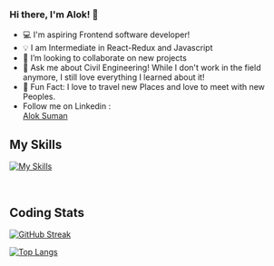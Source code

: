 ### Hi there, I'm Alok! 👋

- 💻 I'm aspiring Frontend software developer!
- 💡 I am Intermediate in React-Redux and Javascript
- 👯 I’m looking to collaborate on new projects
- 💬 Ask me about Civil Engineering! While I don't work in the field anymore, I still love everything I learned about it!
- 🎸 Fun Fact: I love to travel new Places and love to meet with new Peoples.
-  Follow me on Linkedin : <div class="badge-base LI-profile-badge" data-locale="en_US" data-size="medium" data-theme="light" data-type="HORIZONTAL" data-vanity="aloksuman010" data-version="v1"><a class="badge-base__link LI-simple-link" href="https://in.linkedin.com/in/aloksuman010?trk=profile-badge">Alok Suman</a></div>
              

## My Skills
[![My Skills](https://skills.thijs.gg/icons?i=html,css,js,react,redux,tailwind,sass,mongodb,express,nodejs,git,vscode,postman,&perline=15&theme=light)](https://skills.thijs.gg)

<br />

## Coding Stats

[![GitHub Streak](https://streak-stats.demolab.com/?user=Alokray007&theme=transparent)](https://git.io/streak-stats)

[![Top Langs](https://github-readme-stats.vercel.app/api/top-langs/?username=Alokray007&layout=compact&count_private=true&theme=transparent&exclude_repo=Alokray007.git)](https://github.com/anuraghazra/github-readme-stats)
